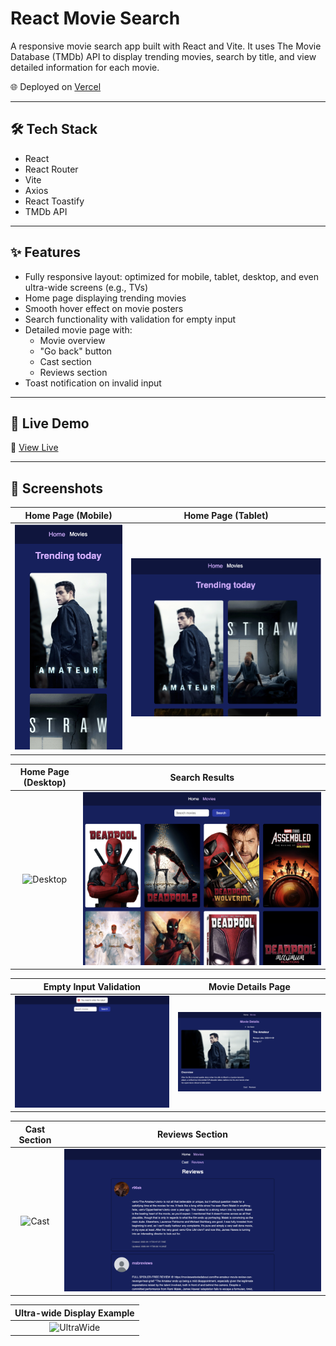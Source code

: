 # React Movie Search

A responsive movie search app built with React and Vite. It uses The Movie Database (TMDb) API to display trending movies, search by title, and view detailed information for each movie.

🌐 Deployed on [Vercel](https://goit-react-hw-05-2fbpnv939-nina-kulyks-projects.vercel.app/)

---

## 🛠 Tech Stack

- React
- React Router
- Vite
- Axios
- React Toastify
- TMDb API

---

## ✨ Features

- Fully responsive layout: optimized for mobile, tablet, desktop, and even ultra-wide screens (e.g., TVs)
- Home page displaying trending movies
- Smooth hover effect on movie posters
- Search functionality with validation for empty input
- Detailed movie page with:
  - Movie overview
  - "Go back" button
  - Cast section
  - Reviews section
- Toast notification on invalid input

---

## 🚀 Live Demo

🔗 [View Live](https://goit-react-hw-05-2fbpnv939-nina-kulyks-projects.vercel.app/)

---

## 📸 Screenshots

| Home Page (Mobile) | Home Page (Tablet) |
|:--:|:--:|
| ![Mobile](./screenshots/mobile.png) | ![Tablet](./screenshots/tablet.png) |

| Home Page (Desktop) | Search Results |
|:--:|:--:|
| ![Desktop](./screenshots/desktop.png) | ![Search](./screenshots/search.png) |

| Empty Input Validation | Movie Details Page |
|:--:|:--:|
| ![Validation](./screenshots/empty-input.png) | ![Details](./screenshots/movie-details.png) |

| Cast Section | Reviews Section |
|:--:|:--:|
| ![Cast](./screenshots/cast.png) | ![Reviews](./screenshots/reviews.png) |

| Ultra-wide Display Example |
|:--:|
| ![UltraWide](./screenshots/ultrawide.png) |
